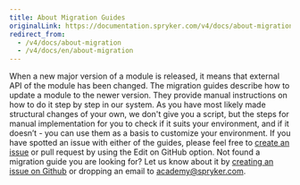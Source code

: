```yaml
---
title: About Migration Guides
originalLink: https://documentation.spryker.com/v4/docs/about-migration
redirect_from:
  - /v4/docs/about-migration
  - /v4/docs/en/about-migration
---
```


When a new major version of a module is released, it means that external API of the module has been changed. The migration guides describe how to update a module to the newer version. They provide manual instructions on how to do it step by step in our system. As you have most likely made structural changes of your own, we don't give you a script, but the steps for manual implementation for you to check if it suits your environment, and if it doesn’t - you can use them as a basis to customize your environment.
If you have spotted an issue with either of the guides, please feel free to [create an issue](https://github.com/spryker/documentation/issues) or pull request by using the Edit on GitHub option.
Not found a migration guide you are looking for? Let us know about it by [creating an issue on Github](https://github.com/spryker/documentation/issues) or dropping an email to [academy@spryker.com](mailto:academy@spryker.com).

